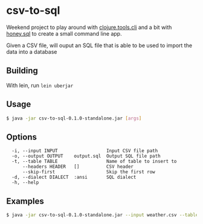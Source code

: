 # csv-to-sql

Weekend project to play around with [clojure.tools.cli](https://github.com/clojure/tools.cli) and a bit with [honey.sql](https://github.com/seancorfield/honeysql) to create a small command line app.

Given a CSV file, will ouput an SQL file that is able to be used to import the data into a database

## Building

With lein, run `lein uberjar`

## Usage

```bash
$ java -jar csv-to-sql-0.1.0-standalone.jar [args]
```

## Options

```
  -i, --input INPUT                  Input CSV file path
  -o, --output OUTPUT    output.sql  Output SQL file path
  -t, --table TABLE                  Name of table to insert to
      --headers HEADER   []          CSV header
      --skip-first                   Skip the first row
  -d, --dialect DIALECT  :ansi       SQL dialect
  -h, --help
```

## Examples

```bash
$ java -jar csv-to-sql-0.1.0-standalone.jar --input weather.csv --table weather
```